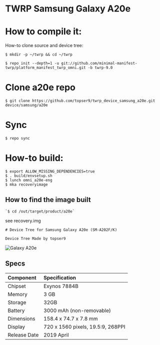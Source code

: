 # TWRP Samsung Galaxy A20e

# How to compile it:

How-to clone source and device tree:
```
$ mkdir -p ~/twrp && cd ~/twrp

$ repo init --depth=1 -u git://github.com/minimal-manifest-twrp/platform_manifest_twrp_omni.git -b twrp-9.0
```
# Clone a20e repo
```
$ git clone https://github.com/topser9/twrp_device_samsung_a20e.git device/samsung/a20e
```
# Sync
```
$ repo sync
```
# How-to build:
```
$ export ALLOW_MISSING_DEPENDENCIES=true
$ . build/envsetup.sh
$ lunch omni_a20e-eng
$ mka recoveryimage
```
## How to find the image built
```
`$ cd /out/target/product/a20e`
```
see recovery.img
```
# Device Tree for Samsung Galaxy A20e (SM-A202F/K)

Device Tree Made by topser9
```
![Galaxy A20e](https://fdn2.gsmarena.com/vv/bigpic/samsung-galaxy-a20e.jpg "Galaxy A20e")
## Specs
|        Component        |          Specification            |
| :---------------------- | :-------------------------------- |
| Chipset                 | Exynos 7884B                      |
| Memory                  | 3 GB                              |
| Storage                 | 32GB                              |
| Battery                 | 3000 mAh (non-removable)          |
| Dimensions              | 158.4 x 74.7 x 7.8 mm             |
| Display                 | 720 x 1560 pixels, 19.5:9, 268PPI |
| Release Date            | 2019 April                        |

